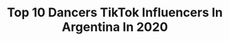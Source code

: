 ---
title: Top 10 Dancers TikTok Influencers In Argentina In 2020
description: >-
  Find top dancers TikTok influencers in Argentina in 2020. Most popular hashtags: #dancer #coronavirus #baile #challenge.
platform: TikTok
profiles:
  - username: "natipoledance"
    fullname: >-
      Natipoledancer
    location: "Argentina"
    followers: 17535
    engagement: 1138
    commentsToLikes: 0.020627
    id: ck83k3f9l90hl0j784iz35nwf
    verified: false
    hashtags: "#polefitness, #gymnastics, #desporte, #polelife"
  - username: "krazykatzkk"
    fullname: >-
      Krazy Katz 😎
    location: "Argentina"
    followers: 2690
    engagement: 1764
    commentsToLikes: 0.163130
    id: cka0sj3azln4k0i78071hwj37
    verified: false
    hashtags: "#addisonrae, #dancing, #brunette, #dancer"
  - username: "vidadeviajes"
    fullname: >-
      Vida de Viajes
    location: "Argentina"
    followers: 198689
    engagement: 1515
    commentsToLikes: 0.032635
    id: ck81swni1tnss0j7806p035ct
    verified: false
    hashtags: "#cataratas, #runing, #pintar, #globo"
  - username: "emiliocalzetta"
    fullname: >-
      emilio
    location: "Argentina"
    followers: 86947
    engagement: 1734
    commentsToLikes: 0.008542
    id: ck83ze2fxzxeg0j78exy7xl36
    verified: false
    hashtags: "#dancer, #juego, #instagram, #comoimaginamos"
  - username: "mailen.miks"
    fullname: >-
      ♡Miku Miks♡
    location: "Argentina"
    followers: 25409
    engagement: 581
    commentsToLikes: 0.030912
    id: ck8nh6hmgzf2e0j786bfy81kw
    verified: false
    hashtags: "#dancer, #waifi, #anime, #recetafacil"
  - username: "davidlon4"
    fullname: >-
      David Lon
    location: "Argentina"
    followers: 3711
    engagement: 448
    commentsToLikes: 0.036270
    id: cka6ar8w0xfwf0i78ykh5rkyu
    verified: false
    hashtags: "#startrek, #boxeo, #gracioso, #taekwondo"
  - username: "tiktokdance.ok"
    fullname: >-
      Tik Tok Dance
    location: "Argentina"
    followers: 8301
    engagement: 905
    commentsToLikes: 0.010241
    id: ck8qo51nyxhhj0j782aut08nd
    verified: false
    hashtags: "#muevelo, #muevelochallenge, #clasesdebaile, #se"
  - username: "t.20201"
    fullname: >-
      usuario tiktok
    location: "Argentina"
    followers: 2570
    engagement: 669
    commentsToLikes: 0.003893
    id: cka0s3o2ijqxm0i786a3t3bj2
    verified: false
    hashtags: "#mafia, #satisfaction, #cafe, #rubias"
---